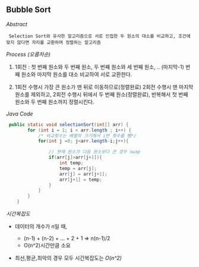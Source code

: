 <h2> Bubble Sort </h2>
<em>Abstract</em>

     Selection Sort와 유사한 알고리즘으로 서로 인접한 두 원소의 대소를 비교하고, 조건에 맞지 않다면 자리를 교환하며 정렬하는 알고리즘

<em>Process (오름차순)</em>

1.  1회전 : 첫 번째 원소와 두 번째 원소, 두 번째 원소와 세 번째 원소, .. (마지막-1) 번째 원소와 마지막 원소를 대소 비교하여 서로 교환한다.

2.  1회전 수행시 가장 큰 원소가 맨 뒤로 이동하므로(정렬완료) 2회전 수행시 맨 마지막 원소를 제외하고, 2회전 수행시 뒤에서 두 번째 원소(정렬완료), 반복해서 첫 번째 원소와 두 번째 원소까지 정렬시킨다.

<em>Java Code</em>

```java
 public static void selectionSort(int[] arr) {
        for (int i = 1; i < arr.length ; i++) {
            /* 비교횟수는 배열의 크기에서 i번 횟수를 뺌*/
            for(int j =0; j<arr.length-i;j++){

                // 현재 원소가 다음 원소보다 큰 경우 swap
                if(arr[j]>arr[j+1]){
                    int temp;
                    temp = arr[j];
                    arr[j] = arr[j+1];
                    arr[j+1] = temp;
                }
            }
        }
    }
```

<em>시간복잡도</em>

- 데이터의 개수가 n일 때,

  - (n-1) + (n-2) + ... + 2 + 1 => n(n-1)/2
  - O(n^2)시간만큼 소요

- 최선,평균,최악의 경우 모두 시간복잡도는 <em>O(n^2)</em>

